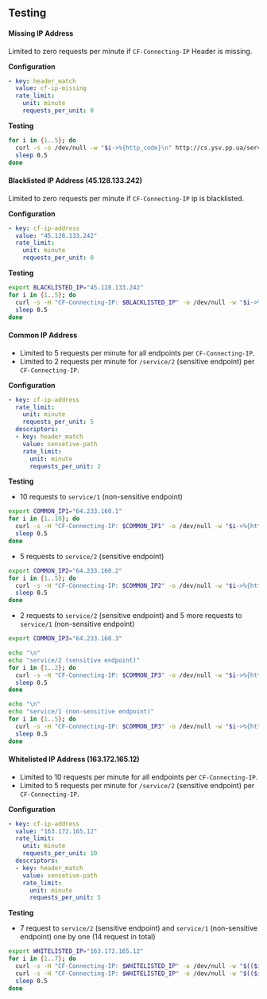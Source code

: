 ## Testing

#### Missing IP Address

Limited to zero requests per minute if `CF-Connecting-IP` Header is missing. 

**Configuration**
```yaml
- key: header_match
  value: cf-ip-missing
  rate_limit:
    unit: minute
    requests_per_unit: 0
```

**Testing**
```bash
for i in {1..5}; do
  curl -s -o /dev/null -w "$i->%{http_code}\n" http://cs.ysv.pp.ua/service/1
  sleep 0.5
done
```

#### Blacklisted IP Address (45.128.133.242)

Limited to zero requests per minute if `CF-Connecting-IP` ip is blacklisted. 

**Configuration**
```yaml
- key: cf-ip-address
  value: "45.128.133.242"
  rate_limit:
    unit: minute
    requests_per_unit: 0
```

**Testing**
```bash
export BLACKLISTED_IP="45.128.133.242"
for i in {1..5}; do
  curl -s -H "CF-Connecting-IP: $BLACKLISTED_IP" -o /dev/null -w "$i->%{http_code}\n" http://cs.ysv.pp.ua/service/1
  sleep 0.5
done
```

#### Common IP Address

- Limited to 5 requests per minute for all endpoints per `CF-Connecting-IP`. 
- Limited to 2 requests per minute for `/service/2` (sensitive endpoint) per `CF-Connecting-IP`.

**Configuration**
```yaml
- key: cf-ip-address
  rate_limit:
    unit: minute
    requests_per_unit: 5
  descriptors:
  - key: header_match
    value: sensetive-path
    rate_limit:
      unit: minute
      requests_per_unit: 2
```

**Testing**

- 10 requests to `service/1` (non-sensitive endpoint)

```bash
export COMMON_IP1="64.233.160.1"
for i in {1..10}; do
  curl -s -H "CF-Connecting-IP: $COMMON_IP1" -o /dev/null -w "$i->%{http_code}\n" http://cs.ysv.pp.ua/service/1
  sleep 0.5
done
```

- 5 requests to `service/2` (sensitive endpoint)

```bash
export COMMON_IP2="64.233.160.2"
for i in {1..5}; do
  curl -s -H "CF-Connecting-IP: $COMMON_IP2" -o /dev/null -w "$i->%{http_code}\n" http://cs.ysv.pp.ua/service/2
  sleep 0.5
done
```

- 2 requests to `service/2` (sensitive endpoint) and 5 more requests to `service/1` (non-sensitive endpoint)  

```bash
export COMMON_IP3="64.233.160.3"

echo "\n"
echo "service/2 (sensitive endpoint)"
for i in {1..2}; do
  curl -s -H "CF-Connecting-IP: $COMMON_IP3" -o /dev/null -w "$i->%{http_code}\n" http://cs.ysv.pp.ua/service/2
  sleep 0.5
done

echo "\n"
echo "service/1 (non-sensitive endpoint)"
for i in {1..5}; do
  curl -s -H "CF-Connecting-IP: $COMMON_IP3" -o /dev/null -w "$i->%{http_code}\n" http://cs.ysv.pp.ua/service/1
  sleep 0.5
done
```

#### Whitelisted IP Address (163.172.165.12)

- Limited to 10 requests per minute for all endpoints per `CF-Connecting-IP`. 
- Limited to 5 requests per minute for `/service/2` (sensitive endpoint) per `CF-Connecting-IP`.

**Configuration**
```yaml
- key: cf-ip-address
  value: "163.172.165.12"
  rate_limit:
    unit: minute
    requests_per_unit: 10
  descriptors:
  - key: header_match
    value: sensetive-path
    rate_limit:
      unit: minute
      requests_per_unit: 5
```

**Testing**

- 7 request to `service/2` (sensitive endpoint) and `service/1` (non-sensitive endpoint) one by one (14 request in total)

```bash
export WHITELISTED_IP="163.172.165.12"
for i in {1..7}; do
  curl -s -H "CF-Connecting-IP: $WHITELISTED_IP" -o /dev/null -w "$(($i*2-1)): service/2->%{http_code}\n" http://cs.ysv.pp.ua/service/2
  curl -s -H "CF-Connecting-IP: $WHITELISTED_IP" -o /dev/null -w "$(($i*2)): service/1->%{http_code}\n" http://cs.ysv.pp.ua/service/1  
  sleep 0.5
done
```
